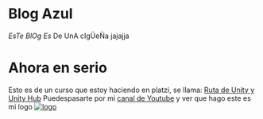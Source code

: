 # **Blog Azul**
*EsTe BlOg Es* De UnA cIgÜeÑa jajajja






# Ahora en serio
Esto es de un curso que estoy haciendo en platzi, se llama: [Ruta de Unity y Unity Hub](https://platzi.com/desarrollo-unity/ "Ruta de Unity y Unity Hub")
Puedespasarte por mi [canal de Youtube](https://www.youtube.com/channel/UCK18-gY_3sTAcgUxpbJ4Ajg "canal de Youtube") y ver que hago este es mi logo
<a href="https://ibb.co/N962X5b"><img src="https://i.ibb.co/QPFvZLt/logo.png" alt="logo" border="0" /></a>
